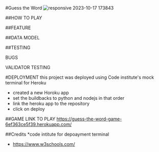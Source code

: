 #Guess the Word
![responsive 2023-10-17 173843](https://github.com/Pagnoncelliander/Guess-the-Word/assets/134398235/98d1c662-228a-40d6-88f5-28698f15ede9)

##HOW TO PLAY

##FEATURE

##DATA MODEL

##TESTING

BUGS

VALIDATOR TESTING

#DEPLOYMENT
this project was deployed using Code institute's mock terminal for Heroku

 * created a new Horoku app
 * set the buildbacks to python and nodejs in that order
 * link the heroku app to the repository
 * click on deploy

  ##GAME LINK TO PLAY
  https://guess-the-word-game-6ef363ce5f39.herokuapp.com/

  ##Credits
  *code intitute for depoayment terminal
  * https://www.w3schools.com/

